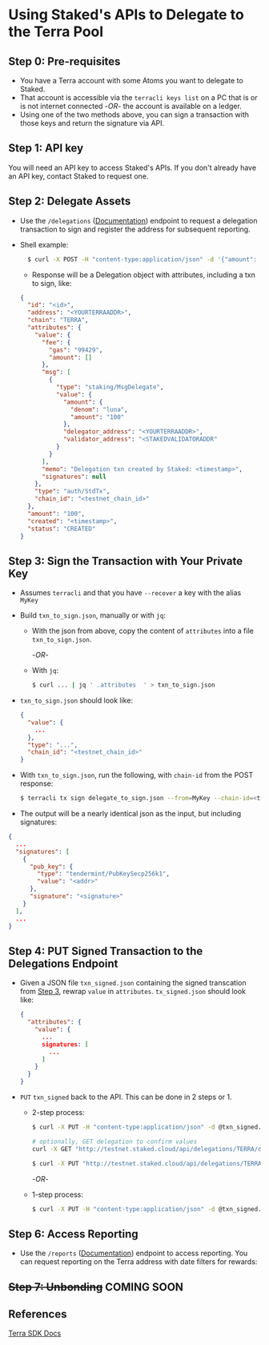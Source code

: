 # Using Staked's APIs to Delegate to the Terra Pool

## Step 0: Pre-requisites

- You have a Terra account with some Atoms you want to delegate to Staked.
- That account is accessible via the `terracli keys list` on a PC that is or is not internet connected -*OR*- the account is available on a ledger.
- Using one of the two methods above, you can sign a transaction with those keys and return the signature via API.

## Step 1: API key

You will need an API key to access Staked's APIs. If you don't already have an API key, contact Staked to request one.

## Step 2: Delegate Assets

- Use the `/delegations` ([Documentation](https://developer.staked.cloud/docs/testnet.staked.cloud/1/routes/delegations/%7Bchain%7D/get)) endpoint to request a delegation transaction to sign and register the address for subsequent reporting.
- Shell example:

  ```bash
    $ curl -X POST -H "content-type:application/json" -d '{"amount": "100"}' "http://testnet.staked.cloud/api/delegations/TERRA/delegator/<YOURTERRAADDR>?api_key=<YOURAPIKEY>"
  ```

  - Response will be a Delegation object with attributes, including a txn to sign, like:
  
  ```json
  {
    "id": "<id>",
    "address": "<YOURTERRAADDR>",
    "chain": "TERRA",
    "attributes": {
      "value": {
        "fee": {
          "gas": "99429",
          "amount": []
        },
        "msg": [
          {
            "type": "staking/MsgDelegate",
            "value": {
              "amount": {
                "denom": "luna",
                "amount": "100"
              },
              "delegator_address": "<YOURTERRAADDR>",
              "validator_address": "<STAKEDVALIDATORADDR"
            }
          }
        ],
        "memo": "Delegation txn created by Staked: <timestamp>",
        "signatures": null
      },
      "type": "auth/StdTx",
      "chain_id": "<testnet_chain_id>"
    },
    "amount": "100",
    "created": "<timestamp>",
    "status": "CREATED"
  }
  ```

## Step 3: Sign the Transaction with Your Private Key

- Assumes `terracli` and that you have `--recover` a key with the alias `MyKey`
- Build `txn_to_sign.json`, manually or with `jq`:
  - With the json from above, copy the content of `attributes` into a file `txn_to_sign.json`.

    -*OR*-

  - With `jq`:  

    ```bash
    $ curl ... | jq ' .attributes  ' > txn_to_sign.json
    ```

- `txn_to_sign.json` should look like:

  ```json
  {
    "value": {
      ...
    },
    "type": "...",
    "chain_id": "<testnet_chain_id>"
  }
  ```

- With `txn_to_sign.json`, run the following, with `chain-id` from the POST response:  

  ```bash
  $ terracli tx sign delegate_to_sign.json --from=MyKey --chain-id=<testnet_chain_id>
  ```

- The output will be a nearly identical json as the input, but including signatures:

```json
{
  ...
  "signatures": [
    {
      "pub_key": {
        "type": "tendermint/PubKeySecp256k1",
        "value": "<addr>"
      },
      "signature": "<signature>"
    }
  ],
  ...
}
```

## Step 4: PUT Signed Transaction to the Delegations Endpoint

- Given a JSON file `txn_signed.json` containing the signed transcation from [Step 3](#step-3-sign-the-transaction-with-your-private-key), rewrap `value` in `attributes`. `tx_signed.json` should look like:
  ```json
  {
    "attributes": {
      "value": {
        ...
        signatures: [
          ...
        ]
      }
    }
  }
  ```

- `PUT` `txn_signed` back to the API. This can be done in 2 steps or 1.

  - 2-step process:

    ```bash
    $ curl -X PUT -H "content-type:application/json" -d @txn_signed.json "http://testnet.staked.cloud/api/delegations/TERRA/delegator/<YOURTERRAADDR>?api_key=<YOURAPIKEY>"

    # optionally, GET delegation to confirm values
    curl -X GET "http://testnet.staked.cloud/api/delegations/TERRA/delegator/<YOURTERRAADDR>?api_key=<YOURAPIKEY>"

    $ curl -X PUT "http://testnet.staked.cloud/api/delegations/TERRA/delegator/<YOURTERRAADDR>/broadcast?api_key=<YOURAPIKEY>"
    ```

    -*OR*-

  - 1-step process:

    ```bash
    $ curl -X PUT -H "content-type:application/json" -d @txn_signed.json "http://testnet.staked.cloud/api/delegations/TERRA/delegator/<YOURTERRAADDR>/broadcast?api_key=<YOURAPIKEY>"
    ```
  
## Step 6: Access Reporting

- Use the `/reports` ([Documentation](https://developer.staked.cloud/docs/testnet.staked.cloud/1/routes/reports/%7Bchain%7D/balance/get)) endpoint to access reporting. You can request reporting on the Terra address with date filters for rewards:

## ~~Step 7: Unbonding~~ **COMING SOON**

<!--
Comment this out until we setup unbonding
~~The delegation can be Unbonded with a DELETE call on the address~~

~~- API call to shut down the masternode~~
  ```bash
  $ curl -X DELETE -H "content-type:application/json" "http://testnet.staked.cloud/api/delegations/TERRA/delegator/<YOURTERRAADDR>?api_key=<YOURAPIKEY>"
  ```
-->

## References

[Terra SDK Docs](https://swagger.terra.money/)
